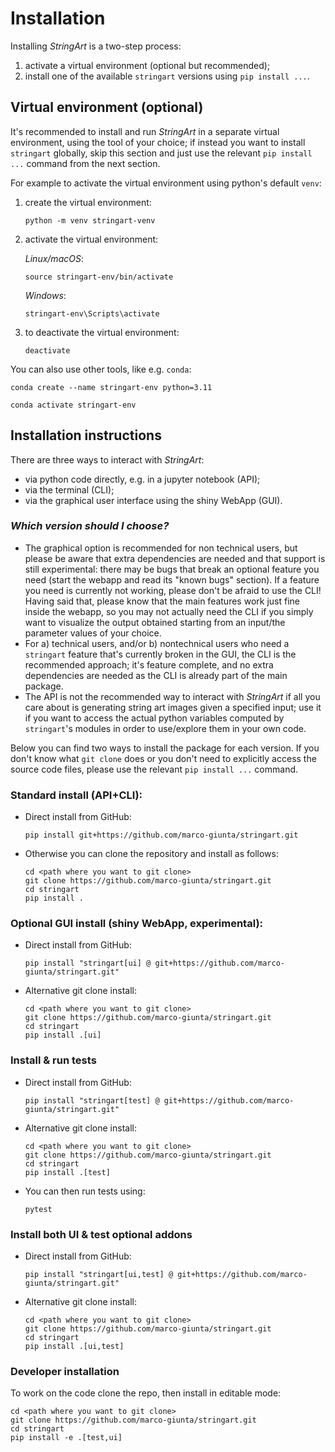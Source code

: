 # Installation
Installing *StringArt* is a two-step process:
1. activate a virtual environment (optional but recommended);
2. install one of the available `stringart` versions using `pip install ...`.

## Virtual environment (optional)
It's recommended to install and run *StringArt* in a separate virtual environment, using the tool of your choice; if instead you want to install `stringart` globally, skip this section and just use the relevant `pip install ...` command from the next section.

For example to activate the virtual environment using python's default `venv`:
1) create the virtual environment:
    ```
    python -m venv stringart-venv
    ```
2) activate the virtual environment:

    *Linux/macOS*:
    ```
    source stringart-env/bin/activate
    ```
    *Windows*:
    ```
    stringart-env\Scripts\activate
    ```
3) to deactivate the virtual environment:
    ```
    deactivate
    ```

You can also use other tools, like e.g. `conda`:
```
conda create --name stringart-env python=3.11
```
```
conda activate stringart-env
```

## Installation instructions
There are three ways to interact with *StringArt*:
- via python code directly, e.g. in a jupyter notebook (API);
- via the terminal (CLI);
- via the graphical user interface using the shiny WebApp (GUI).

### *Which version should I choose?*
- The graphical option is recommended for non technical users, but please be aware that extra dependencies are needed and that support is still experimental: there may be bugs that break an optional feature you need (start the webapp and read its "known bugs" section). If a feature you need is currently not working, please don't be afraid to use the CLI! Having said that, please know that the main features work just fine inside the webapp, so you may not actually need the CLI if you simply want to visualize the output obtained starting from an input/the parameter values of your choice.
- For a) technical users, and/or b) nontechnical users who need a `stringart` feature that's currently broken in the GUI, the CLI is the recommended approach; it's feature complete, and no extra dependencies are needed as the CLI is already part of the main package.
- The API is not the recommended way to interact with *StringArt* if all you care about is generating string art images given a specified input; use it if you want to access the actual python variables computed by `stringart`'s modules in order to use/explore them in your own code.

Below you can find two ways to install the package for each version. If you don't know what `git clone` does or you don't need to explicitly access the source code files, please use the relevant `pip install ...` command.

### Standard install (API+CLI):

- Direct install from GitHub:
    ```
    pip install git+https://github.com/marco-giunta/stringart.git
    ```
- Otherwise you can clone the repository and install as follows:
    ```
    cd <path where you want to git clone>
    git clone https://github.com/marco-giunta/stringart.git
    cd stringart
    pip install .
    ```

### Optional GUI install (shiny WebApp, experimental):
- Direct install from GitHub:
    ```
    pip install "stringart[ui] @ git+https://github.com/marco-giunta/stringart.git"
    ```
- Alternative git clone install:
    ```
    cd <path where you want to git clone>
    git clone https://github.com/marco-giunta/stringart.git
    cd stringart
    pip install .[ui]
    ```

### Install & run tests
- Direct install from GitHub:
    ```
    pip install "stringart[test] @ git+https://github.com/marco-giunta/stringart.git"
    ```

- Alternative git clone install:
    ```
    cd <path where you want to git clone>
    git clone https://github.com/marco-giunta/stringart.git
    cd stringart
    pip install .[test]
    ```
- You can then run tests using:
    ```
    pytest
    ```

### Install both UI & test optional addons
- Direct install from GitHub:
    ```
    pip install "stringart[ui,test] @ git+https://github.com/marco-giunta/stringart.git"
    ```
- Alternative git clone install:
    ```
    cd <path where you want to git clone>
    git clone https://github.com/marco-giunta/stringart.git
    cd stringart
    pip install .[ui,test]
    ```

### Developer installation
To work on the code clone the repo, then install in editable mode:
```
cd <path where you want to git clone>
git clone https://github.com/marco-giunta/stringart.git
cd stringart
pip install -e .[test,ui]
```